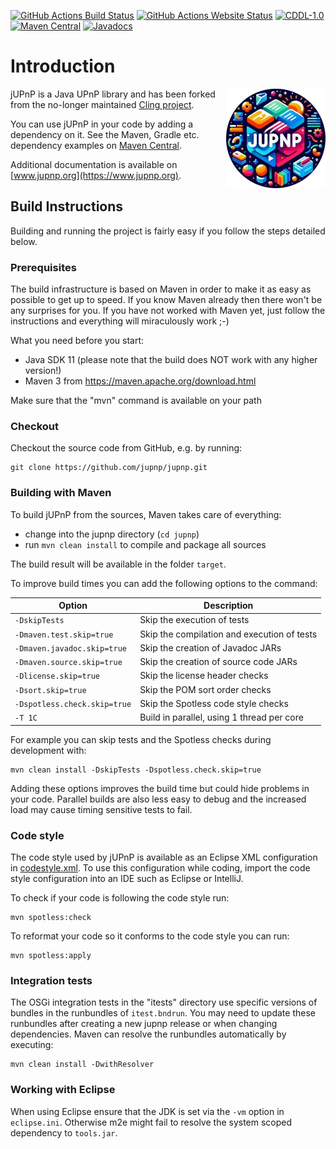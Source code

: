 [![GitHub Actions Build Status](https://github.com/jupnp/jupnp/actions/workflows/ci-build.yml/badge.svg?branch=main)](https://github.com/jupnp/jupnp/actions/workflows/ci-build.yml)
[![GitHub Actions Website Status](https://github.com/jupnp/jupnp/actions/workflows/deploy-website.yml/badge.svg?branch=main)](https://github.com/jupnp/jupnp/actions/workflows/deploy-website.yml)
[![CDDL-1.0](https://img.shields.io/badge/license-CDDL%201.0-green.svg)](https://opensource.org/license/cddl-1-0/)
[![Maven Central](https://maven-badges.herokuapp.com/maven-central/org.jupnp/org.jupnp/badge.svg)](https://maven-badges.herokuapp.com/maven-central/org.jupnp/org.jupnp) 
[![Javadocs](https://www.javadoc.io/badge/org.jupnp/org.jupnp.svg)](https://www.javadoc.io/doc/org.jupnp/org.jupnp)

# Introduction

<img align="right" src="/website/static/img/logo.png" />

jUPnP is a Java UPnP library and has been forked from the no-longer maintained [Cling project](https://github.com/4thline/cling).

You can use jUPnP in your code by adding a dependency on it.
See the Maven, Gradle etc. dependency examples on [Maven Central](https://maven-badges.herokuapp.com/maven-central/org.jupnp/org.jupnp).

Additional documentation is available on [www.jupnp.org](https://www.jupnp.org).

## Build Instructions

Building and running the project is fairly easy if you follow the steps detailed below.

### Prerequisites

The build infrastructure is based on Maven in order to make it
as easy as possible to get up to speed. If you know Maven already then
there won't be any surprises for you. If you have not worked with Maven
yet, just follow the instructions and everything will miraculously work ;-)

What you need before you start:
- Java SDK 11 (please note that the build does NOT work with any higher version!)
- Maven 3 from https://maven.apache.org/download.html

Make sure that the "mvn" command is available on your path

### Checkout

Checkout the source code from GitHub, e.g. by running:

```shell
git clone https://github.com/jupnp/jupnp.git
```

### Building with Maven

To build jUPnP from the sources, Maven takes care of everything:
- change into the jupnp directory (`cd jupnp`)
- run `mvn clean install` to compile and package all sources

The build result will be available in the folder `target`.

To improve build times you can add the following options to the command:

| Option                        | Description                                         |
| ----------------------------- | --------------------------------------------------- |
| `-DskipTests`                 | Skip the execution of tests                         |
| `-Dmaven.test.skip=true`      | Skip the compilation and execution of tests         |
| `-Dmaven.javadoc.skip=true`   | Skip the creation of Javadoc JARs                   |
| `-Dmaven.source.skip=true`    | Skip the creation of source code JARs               |
| `-Dlicense.skip=true`         | Skip the license header checks                      |
| `-Dsort.skip=true`            | Skip the POM sort order checks                      |
| `-Dspotless.check.skip=true`  | Skip the Spotless code style checks                 |
| `-T 1C`                       | Build in parallel, using 1 thread per core          |

For example you can skip tests and the Spotless checks during development with:

```shell
mvn clean install -DskipTests -Dspotless.check.skip=true
```

Adding these options improves the build time but could hide problems in your code.
Parallel builds are also less easy to debug and the increased load may cause timing sensitive tests to fail.

### Code style

The code style used by jUPnP is available as an Eclipse XML configuration in [codestyle.xml](tools/spotless/codestyle.xml).
To use this configuration while coding, import the code style configuration into an IDE such as Eclipse or IntelliJ.

To check if your code is following the code style run:

```shell
mvn spotless:check
```

To reformat your code so it conforms to the code style you can run:

```shell
mvn spotless:apply
```

### Integration tests

The OSGi integration tests in the "itests" directory use specific versions of bundles in the runbundles of `itest.bndrun`.
You may need to update these runbundles after creating a new jupnp release or when changing dependencies.
Maven can resolve the runbundles automatically by executing:

```shell
mvn clean install -DwithResolver
```

### Working with Eclipse

When using Eclipse ensure that the JDK is set via the `-vm` option in `eclipse.ini`.
Otherwise m2e might fail to resolve the system scoped dependency to `tools.jar`.
